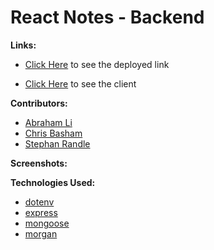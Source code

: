 # React Notes - Backend

**Links:**

-   [Click Here]() to see the deployed link

-   [Click Here](https://github.com/stephansama/reactive-client) to see the client

**Contributors:**

-   [Abraham Li](https://github.com/jiahangli99)
-   [Chris Basham](https://github.com/berninup)
-   [Stephan Randle](https://github.com/stephansama)

**Screenshots:**

**Technologies Used:**

-   [dotenv](https://www.npmjs.com/package/dotenv)
-   [express](https://www.npmjs.com/package/express)
-   [mongoose](https://www.npmjs.com/package/mongoose)
-   [morgan](https://www.npmjs.com/package/morgan)

<div>
    
</div>
